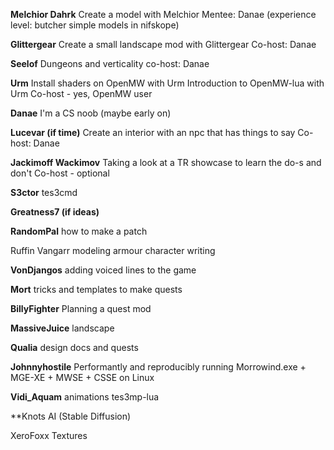 **Melchior Dahrk**
	Create a model with Melchior
	Mentee: Danae (experience level: butcher simple models in nifskope)

**Glittergear**
	Create a small landscape mod with Glittergear
	Co-host: Danae

**Seelof**
	Dungeons and verticality
	co-host: Danae

**Urm**
	Install shaders on OpenMW with Urm
	Introduction to OpenMW-lua with Urm
	Co-host - yes, OpenMW user

**Danae**
	I'm a CS noob (maybe early on)

**Lucevar (if time)**
	Create an interior with an npc that has things to say
	Co-host: Danae

**Jackimoff Wackimov**
	Taking a look at a TR showcase to learn the do-s and don't
	Co-host - optional

**S3ctor**
	tes3cmd

**Greatness7 (if ideas)**

**RandomPal**
	how to make a patch

Ruffin Vangarr
	modeling armour
	character writing

**VonDjangos**
	adding voiced lines to the game

**Mort**
	tricks and templates to make quests

**BillyFighter**
	Planning a quest mod

**MassiveJuice**
	landscape

**Qualia**
	design docs and quests

**Johnnyhostile**
	Performantly and reproducibly running Morrowind.exe + MGE-XE + MWSE + CSSE on Linux

**Vidi_Aquam**
	animations
	tes3mp-lua

**Knots
	AI (Stable Diffusion)

XeroFoxx
	Textures